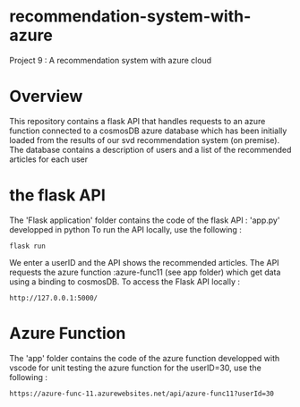 # recommendation-system-with-azure
Project 9 : A recommendation system with azure cloud


# Overview
This repository contains a flask API that handles requests to an azure function connected to a cosmosDB azure database which has been initially
loaded from the results of our svd recommendation system (on premise).
The database contains a description of users and a list of the recommended articles for each user



# the flask API
The 'Flask application' folder contains the code of the flask API : 'app.py' developped in python 
To run the API locally, use the following :
```
flask run
```
We  enter a userID and the API shows the recommended articles. The API requests the azure function :azure-func11 (see app folder) 
which get data using a binding to cosmosDB.
To access the Flask API locally :
```
http://127.0.0.1:5000/
```


# Azure Function

The 'app' folder contains the code of the azure function developped with vscode
for unit testing the azure function for the userID=30, use the following :
```
https://azure-func-11.azurewebsites.net/api/azure-func11?userId=30
```


